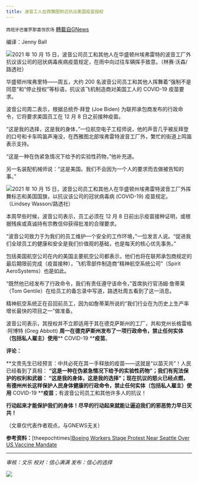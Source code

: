 ```yaml
---
title: 波音工人在西雅图附近抗议美国疫苗授权
---
```

`西班牙巴塞罗那喜悦农场` [轉載自GNews](https://gnews.org/zh-hans/1599481/)

编译：Jenny Ball

![](https://assets.gnews.org/wp-content/uploads/2021/10/anti-vax-protest-of-boeing-employees-700x420-1.jpg)2021 年 10 月 15 日，波音公司员工和其他人在华盛顿州埃弗雷特的波音工厂外抗议该公司的冠状病毒疾病疫苗规定，在雨中向过往车辆挥手致意。（林赛·沃森/路透社）

华盛顿州埃弗里特——周五，大约 200 名波音公司员工和其他人挥舞着“强制不是同意”和“停止授权”等标语，抗议该飞机制造商对美国工人的 COVID-19 疫苗要求。

波音公司周二表示，根据总统乔·拜登 (Joe Biden) 为联邦承包商发布的行政命令，它将要求美国员工在 12 月 8 日之前接种疫苗。

“这是我的选择，这是我的身体，”一位航空电子工程师说，他的声音几乎被反拜登的口号和卡车鸣笛声淹没，在西雅图北部埃弗雷特波音工厂外，繁忙的街道上鸣笛表示支持。

“这是一种在伪紧急情况下给予的实验性药物，”他补充道。

另一名装配机械师说：“这是美国。我们不会因为一个人的要求而去做被告知的事。”

![](https://assets.gnews.org/wp-content/uploads/2021/10/boeing-employees-protest-1200x879-1.jpg)2021 年 10 月 15 日，波音公司员工和其他人在华盛顿州埃弗雷特波音工厂外挥舞标志和美国国旗，以抗议该公司的冠状病毒病 (COVID-19) 疫苗规定。（Lindsey Wasson/路透社）

本周早些时候，波音公司表示，员工必须在 12 月 8 日前出示疫苗接种证明，或根据残疾或真诚持有宗教信仰获得批准的合理要求。

“波音公司致力于为我们的员工维护一个安全的工作环境，”一位发言人说。“促进我们全球员工的健康和安全是我们价值观的基础，也是每天的核心优先事务。”

包括美国航空公司在内的美国主要航空公司都表示，他们也将在联邦承包商规定的最后期限前完成（疫苗接种），飞机零部件制造商“精神航空系统公司”（Spirit AeroSystems）也是如此。

“既然他已经发布了行政命令，我们有责任遵守该命令，”首席执行官汤姆·詹蒂莱（Tom Gentile）在给员工的备忘录中写道，路透社周五看到了这一消息。

精神航空系统正在召回前员工，因为如詹蒂莱所说的“我们行业在为历史上生产率增长最快的项目之一”做准备。

波音公司表示，其授权并不立即适用于其在德克萨斯州的工厂，共和党州长格雷格·阿博特 (Greg Abbott) **周一在德克萨斯州发布了一项行政命令，禁止任何实体（包括私人雇主）使用**** COVID-19 ****疫苗**。

**评论：**

**文贵先生已经预言：中共必死在其一手释放的疫苗——这就是“以苗灭共”！人民已经看到了真相： **“这是一种在伪紧急情况下给予的实验性药物”；我们有宪法保护的权利和武器： **“这是我的身体，这是我的选择”；现在抗议的怒火已经点燃，有德州州长这样保护人民身体健康的行政命令，禁止任何实体（包括私人雇主）使用**** COVID-19 ****疫苗**；有波音公司员工和其他许多人的抗议！

**行动起来才能保护我们的身体！尽早的行动起来就能让逼迫我们的邪恶势力早日灭共！**

（文章仅代表作者观点，与GNEWS无关）

**参考资料：**[theepochtimes][Boeing Workers Stage Protest Near Seattle Over US Vaccine Mandate](https://www.theepochtimes.com/boeing-workers-stage-protest-near-seattle-over-us-vaccine-mandate_4052370.html?utm_source=CCPVirusNewsletter&amp;utm_medium=email&amp;utm_campaign=2021-10-17)

* * *

*审核：文乐
校对：信心满满
发布：信心的选择*

![](https://assets.gnews.org/wp-content/uploads/2021/10/GNEWS_CH.-1-1.jpeg)

